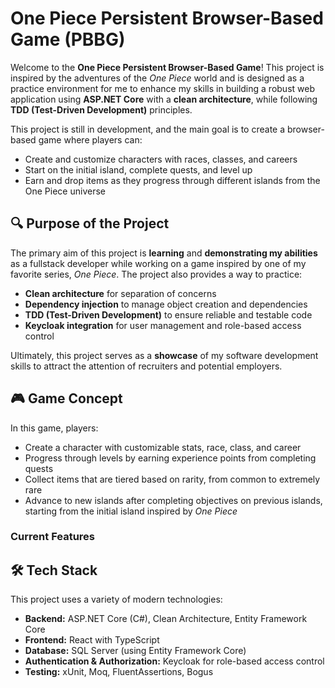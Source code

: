 # One Piece Persistent Browser-Based Game (PBBG)

Welcome to the **One Piece Persistent Browser-Based Game**! This project is inspired by the adventures of the *One Piece* world and is designed as a practice environment for me to enhance my skills in building a robust web application using **ASP.NET Core** with a **clean architecture**, while following **TDD (Test-Driven Development)** principles.

This project is still in development, and the main goal is to create a browser-based game where players can:
- Create and customize characters with races, classes, and careers
- Start on the initial island, complete quests, and level up
- Earn and drop items as they progress through different islands from the One Piece universe

## 🔍 Purpose of the Project

The primary aim of this project is **learning** and **demonstrating my abilities** as a fullstack developer while working on a game inspired by one of my favorite series, *One Piece*. The project also provides a way to practice:
- **Clean architecture** for separation of concerns
- **Dependency injection** to manage object creation and dependencies
- **TDD (Test-Driven Development)** to ensure reliable and testable code
- **Keycloak integration** for user management and role-based access control

Ultimately, this project serves as a **showcase** of my software development skills to attract the attention of recruiters and potential employers.

## 🎮 Game Concept

In this game, players:
- Create a character with customizable stats, race, class, and career
- Progress through levels by earning experience points from completing quests
- Collect items that are tiered based on rarity, from common to extremely rare
- Advance to new islands after completing objectives on previous islands, starting from the initial island inspired by *One Piece*

### Current Features

## 🛠️ Tech Stack

This project uses a variety of modern technologies:
- **Backend:** ASP.NET Core (C#), Clean Architecture, Entity Framework Core
- **Frontend:** React with TypeScript
- **Database:** SQL Server (using Entity Framework Core)
- **Authentication & Authorization:** Keycloak for role-based access control
- **Testing:** xUnit, Moq, FluentAssertions, Bogus
